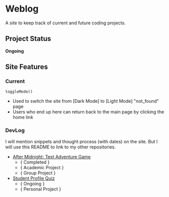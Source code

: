# Weblog
A site to keep track of current and future coding projects.
## Project Status
**Ongoing**
## Site Features
### Current
`toggleMode()`
* Used to switch the site from [Dark Mode] to [Light Mode]
"not_found" page
* Users who end up here can return back to the main page by clicking the home link
### DevLog
I will mention snippets and thought process (with dates) on the site. But I will use this README to link to my other repositories.
* [After Midnight: Text Adventure Game](https://github.com/lnkl26/aftermidnight)
    * { Completed }
    * { Academic Project }
    * { Group Project }
* [Student Profile Quiz](https://github.com/lnkl26/student-type)
    * { Ongoing }
    * { Personal Project }
